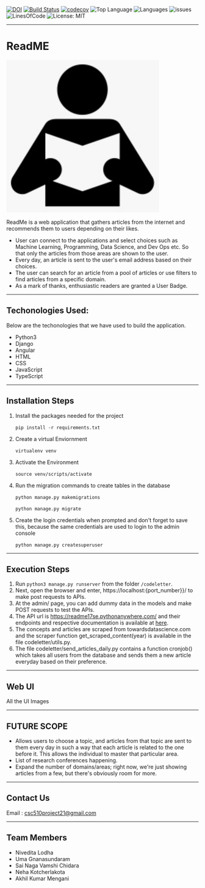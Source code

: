 

[![DOI](https://zenodo.org/badge/doi/10.5281/zenodo.5539734.svg)](https://zenodo.org/record/5539790#.YVZISy1h1QJ) [![Build Status](https://api.travis-ci.org/niveditalodha/ReadME.svg?branch=main)](https://app.travis-ci.com/github/niveditalodha/ReadME) [![codecov](https://codecov.io/gh/niveditalodha/ReadME/branch/main/graph/badge.svg?token=b8a4f0af-7f5e-479e-85d0-0901703d4c3f)](https://codecov.io/gh/niveditalodha/ReadME) ![Top Language](https://img.shields.io/github/languages/top/niveditalodha/ReadME) ![Languages](https://img.shields.io/github/languages/count/niveditalodha/ReadME) ![issues](https://img.shields.io/github/issues/niveditalodha/ReadME) ![LinesOfCode](https://img.shields.io/tokei/lines/github/niveditalodha/ReadME) ![License: MIT](https://img.shields.io/badge/License-MIT-yellow.svg)


---

# ReadME

<img src="codeletter/static/admin/img/readme.jpeg" height="400" width="400"/> 

ReadMe is a web application that gathers articles from the internet and recommends them to users depending on their likes.
- User can connect to the applications and select choices such as Machine Learning, Programming, Data Science, and Dev Ops etc. So that only the articles from those areas are shown to the user.
- Every day, an article is sent to the user's email address based on their choices.
- The user can search for an article from a pool of articles or use filters to find articles from a specific domain.
- As a mark of thanks, enthusiastic readers are granted a User Badge.

---

## Techonologies Used:

Below are the techonologies that we have used to build the application.
- Python3
- Django
- Angular
- HTML
- CSS
- JavaScript
- TypeScript

---

## Installation Steps 
1. Install the packages needed for the project
	```
	pip install -r requirements.txt
	```
2. Create a virtual Enviornment
	```
	virtualenv venv 
	```
3. Activate the Environment
	```
	source venv/scripts/activate 
	```
3. Run the migration commands to create tables in the database
	
	```
	python manage.py makemigrations
	```
	```
	python manage.py migrate
	```
4. Create the login credentials when prompted and don't forget to save this, because the same credentials are used to login to the admin console
	```
	python manage.py createsuperuser
	```

---

## Execution Steps 

1. Run `python3 manage.py runserver` from the folder `/codeletter`. 
2. Next, open the browser and enter, https://localhost:{port_number}}/ to make post requests to APIs.
3. At the admin/ page, you can add dummy data in the models and make POST requests to test the APIs. 
4. The API url is https://readme17se.pythonanywhere.com/ and their endpoints and respective documentation is available at [here](https://docs.google.com/spreadsheets/d/1H-hvEmOf9RNG6zr111A7DrE30HSd6UZr67vFTpskBXE/edit?usp=sharing).
5. The concepts and articles are scraped from towardsdatascience.com and the scraper function get_scraped_content(year) is available in the file codeletter/utils.py.
6. The file codeletter/send_articles_daily.py contains a function cronjob() which takes all users from the database and sends them a new article everyday based on their preference. 

---

## Web UI

All the UI Images

---

## FUTURE SCOPE

- Allows users to choose a topic, and articles from that topic are sent to them every day in such a way that each article is related to the one before it. This allows the individual to master that particular area.
- List of research conferences happening.
- Expand the number of domains/areas; right now, we're just showing articles from a few, but there's obviously room for more.

---

## Contact Us

Email : [csc510project21@gmail.com](csc510project21@gmail.com)

---


## Team Members

- Nivedita Lodha
- Uma Gnanasundaram
- Sai Naga Vamshi Chidara
- Neha Kotcherlakota
- Akhil Kumar Mengani
				

